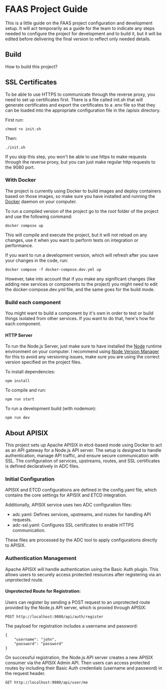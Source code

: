 # FAAS Project Guide
This is a little guide on the FAAS project configuration and development setup. It will act temporarily as a guide for the team to indicate any steps needed to configure the project for development and to build it, but it will be edited before delivering the final version to reflect only needed details.

## Build
How to build this project?

## SSL Certificates

To be able to use HTTPS to communicate through the reverse proxy, you need to set up certificates first. 
There is a file called init.sh that will generate certificates and export the certificates to a .env file so that they can be loaded into the appropriate configuration file in the /apisix directory.

First run:

```
chmod +x init.sh
```

Then:

```
./init.sh
```

If you skip this step, you won't be able to use https to make requests through the reverse proxy, but you can just make regular http requests to the 9080 port.

### With Docker

The project is currently using Docker to build images and deploy containers based on those images, so make sure you have installed and running the [Docker](https://docs.docker.com) daemon on your computer. 

To run a compiled version of the project go to the root folder of the project and use the following command:

```
docker compose up
```

This will compile and execute the project, but it will not reload on any changes, use it when you want to perform tests on integration or performance. 

If you want to run a development version, which will refresh after you save your changes in the code, run:

```
docker compose -f docker-compose.dev.yml up
```

However, take into account that if you make any significant changes (like adding new services or components to the project) you might need to edit the docker-compose.dev.yml file, and the same goes for the build mode. 

### Build each component
You might want to build a component by it's own in order to test or build things isolated from other services. If you want to do that, here's how for each component.

#### HTTP Server
To run the Node.js Server, just make sure to have installed the [Node](https://nodejs.org/en) runtime environment on your computer. I recommend using [Node Version Manager](https://github.com/nvm-sh/nvm) for this to avoid any versioning issues, make sure you are using the correct version specified on the project files. 

To install dependencies:

```
npm install
```

To compile and run:

```
npm run start
```

To run a development build (with nodemon):

```
npm run dev
```

## About APISIX

This project sets up Apache APISIX in etcd-based mode using Docker to act as an API gateway for a Node.js API server. 
The setup is designed to handle authentication, manage API traffic, and ensure secure communication with SSL. 
The configuration of services, upstreams, routes, and SSL certificates is defined declaratively in ADC files.

### Initial Configuration

APISIX and ETCD configurations are defined in the config.yaml file, which contains the core settings for APISIX and ETCD integration.

Additionally, APISIX service uses two ADC configuration files:
- adc.yaml: Defines services, upstreams, and routes for handling API requests.
- adc-ssl.yaml: Configures SSL certificates to enable HTTPS communication.

These files are processed by the ADC tool to apply configurations directly to APISIX.

### Authentication Management

Apache APISIX will handle authentication using the Basic Auth plugin. 
This allows users to securely access protected resources after registering via an unprotected route.

#### Unprotected Route for Registration:

Users can register by sending a POST request to an unprotected route provided by the Node.js API server, which is proxied through APISIX:
```
POST http://localhost:9080/api/auth/register
```

The payload for registration includes a username and password:
```
{
    "username": "john",
    "password": "password"
}
```

On successful registration, the Node.js API server creates a new APISIX consumer via the APISIX Admin API.
Then users can access protected routes by including their Basic Auth credentials (username and password) in the request header.
```
GET http://localhost:9080/api/user/me
```
